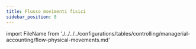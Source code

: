 ```yaml
---
title: Flusso movimenti fisici
sidebar_position: 8
---
```


import FileName from './../../../configurations/tables/controlling/managerial-accounting/flow-physical-movements.md'
 
<FileName />